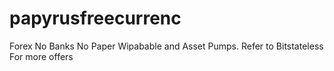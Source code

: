 # papyrusfreecurrenc
Forex No Banks No Paper Wipabable and Asset Pumps. Refer to Bitstateless For more offers
